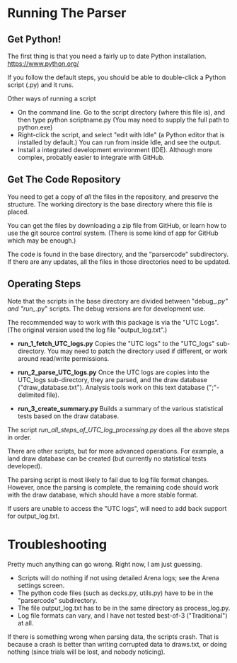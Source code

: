 # Running The Parser

## Get Python!

The first thing is that you need a fairly up to date Python installation. https://www.python.org/

If you follow the default steps, you should be able to double-click a Python script (.py) and it runs.

Other ways of running a script
- On the command line. Go to the script directory (where this file is), and then type 
python scriptname.py (You may need to supply the full path to python.exe)
- Right-click the script, and select "edit with Idle" (a Python editor that is installed by 
default.) You can run from inside Idle, and see the output.
- Install a integrated development environment (IDE). Although more complex, probably
easier to integrate with GitHub.

## Get The Code Repository

You need to get a copy of *all* the files in the repository, and preserve the structure. The
working directory is the base directory where this file is placed.

You can get the files by downloading a zip file from GitHub, or learn how to use the git
source control system. (There is some kind of app for GitHub which may be enough.)

The code is found in the base directory, and the "parsercode" subdirectory. If there are any
updates, all the files in those directories need to be updated.

## Operating Steps

Note that the scripts in the base directory are divided between "debug_*.py" and "run_*.py"
scripts. The debug versions are for development use.

The recommended way to work with this package is via the "UTC Logs". (The original version
used the log file "output_log.txt".)

- **run_1_fetch_UTC_logs.py** Copies the "UTC logs" to the "UTC_logs" sub-directory. You may 
need to patch the directory used if different, or work around read/write permissions.

- **run_2_parse_UTC_logs.py** Once the UTC logs are copies into the UTC_logs sub-directory,
they are parsed, and the draw database ("draw_database.txt"). Analysis tools work on this
text database (";"-delimited file).

- **run_3_create_summary.py** Builds a summary of the various statistical tests based on
the draw database.

The script *run_all_steps_of_UTC_log_processing.py* does all the above steps in order.

There are other scripts, but for more advanced operations. For example, a land draw database
can be created (but currently no statistical tests developed).

The parsing script is most likely to fail due to log file format changes. However, once the
parsing is complete, the remaining code should work with the draw database, which should 
have a more stable format.

If users are unable to access the "UTC logs", will need to add back support for output_log.txt.


# Troubleshooting

Pretty much anything can go wrong. Right now, I am just guessing.

- Scripts will do nothing if not using detailed Arena logs; see the Arena settings screen. 
- The python code files (such as decks.py, utils.py) have to be in the "parsercode" 
subdirectory.
- The file output_log.txt has to be in the same directory as process_log.py.
- Log file formats can vary, and I have not tested best-of-3 ("Traditional") at all.

If there is something wrong when parsing data, the scripts crash. That is because a crash
is better than writing corrupted data to draws.txt, or doing nothing (since trials will 
be lost, and nobody noticing).

